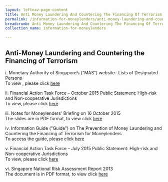 ```yaml
---
layout: leftnav-page-content
title: Anti Money Laundering And Countering The Financing Of Terrorism
permalink: /information-for-moneylenders/anti-money-laundering-and-countering-the-financing-of-terrorism/
breadcrumb: Anti Money Laundering And Countering The Financing Of Terrorism
collection_name: information-for-moneylenders

---
```


Anti-Money Laundering and Countering the Financing of Terrorism
---
i. Monetary Authority of Singapore’s (“MAS”) website– Lists of Designated Persons<br>
   To view , please click [here](http://www.mas.gov.sg/Regulations-and-Financial-Stability/Anti-Money-Laundering-Countering-The-Financing-Of-Terrorism-And-Targeted-Financial-Sanctions/Targeted-Financial-Sanctions/Lists-of-Designated-Individuals-and-Entities.aspx)

ii. Financial Action Task Force – October 2015 Public Statement: High-risk and Non-cooperative Jurisdictions<br>
    To view, please click [here](http://www.mas.gov.sg/Regulations-and-Financial-Stability/Anti-Money-Laundering-Countering-The-Financing-Of-Terrorism-And-Targeted-Financial-Sanctions/Anti-Money-Laundering-and-Countering-the-Financing-of-Terrorism/AMLCFT-Announcements/2015/October-2015-FATF-Statement.aspx)    

iii. Notes for Moneylenders' Briefing on 16 October 2015<br>
     The slides are in PDF format, to view click [here](https://www.mlaw.gov.sg/content/dam/minlaw/rom/assets/documents/Notes%20AMLCFT%20ROM%20briefing%2016Oct20215.pdf)

iv. Information Guide ("Guide") on The Prevention of Money Laundering and Countering the Financing of Terrorism for Moneylenders<br>
    To access the guide, please click [here](https://www.mlaw.gov.sg/content/dam/minlaw/rom/assets/documents/Info%20Guide%20for%20Moneylenders.pdf)

v. Financial Action Task Force – July 2015 Public Statement: High-risk and Non-cooperative Jurisdictions<br>
   To view, please click [here](http://www.mas.gov.sg/Regulations-and-Financial-Stability/Anti-Money-Laundering-Countering-The-Financing-Of-Terrorism-And-Targeted-Financial-Sanctions/Anti-Money-Laundering-and-Countering-the-Financing-of-Terrorism/AMLCFT-Announcements/2015/June-FATF-Statement.aspx)

vi. Singapore National Risk Assessment Report 2013<br>
The document is in PDF format, to view click [here](https://www.mlaw.gov.sg/content/dam/minlaw/rop/assets/documents/Singapore%20NRA%20Report%202013_24032015.pdf)
